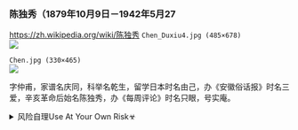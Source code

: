 ### 陈独秀（1879年10月9日－1942年5月27
https://zh.wikipedia.org/wiki/陈独秀
`Chen_Duxiu4.jpg (485×678)`<br>
![](https://upload.wikimedia.org/wikipedia/commons/6/6e/Chen_Duxiu4.jpg)

`Chen.jpg (330×465)`<br>
![](https://upload.wikimedia.org/wikipedia/commons/8/83/Chen.jpg)

字仲甫，家谱名庆同，科举名乾生，留学日本时名由己，办《安徽俗话报》时名三爱，辛亥革命后始名陈独秀，办《每周评论》时名只眼，号实庵。

<details><summary>风险自理Use At Your Own Risk☣</summary>

1921年作为z书记的他，反对zggcd接受g产国际的大量金钱和yp（代替货币以方便在zg南方变现）援助，但反对无效。他于1927年7月被gcg际剥夺zgd内领d职务。1929年因中东路事件中苏正在zg东北开战，他反对当时zg提出的“武装保卫苏联”的口号，被zgzy开除d籍。之后，陈独秀的zz思想开始向托洛茨基主义靠拢，对斯大林主义进行了批判，并于1931年主持建立托派组织“zggcd左派反对派”，同时受到gcd和gmd的攻击。1932年被捕入狱被判13年有期徒刑，囚禁于南京。

### 陈独秀因反对“武装保卫苏联”被开除出d
http://www.china.com.cn/aboutchina/zhuanti/zgzyldz/2007-09/20/content_8921800.htm

### 75年前的今天，服用偏方，被开除d籍的g产d创始人陈独秀病逝
https://baijiahao.baidu.com/s?id=1568482660879693&wfr=spider&for=pc

### 1929年陈独秀致信zy：我d此时正需要反对派
http://history.people.com.cn/n/2012/0806/c198865-18678146-1.html

### 陈独秀最后的日子:z书记为啥被开除
https://www.sohu.com/a/16516276_148927

### 陈独秀因何一直替g产国际的错误背黑锅
https://view.news.qq.com/a/20120922/000002.htm

在“中东路事件”问题上的立场触犯了苏联的g家利益，从而为执行苏g旨意的国际派们开除陈独秀找到了直接借口。

### 陈独秀：叛逆的爱g者
http://news.takungpao.com/paper/q/2013/1125/2060635.html

</details>
